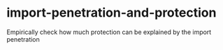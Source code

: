 # import-penetration-and-protection
Empirically check how much protection can be explained by the import penetration
